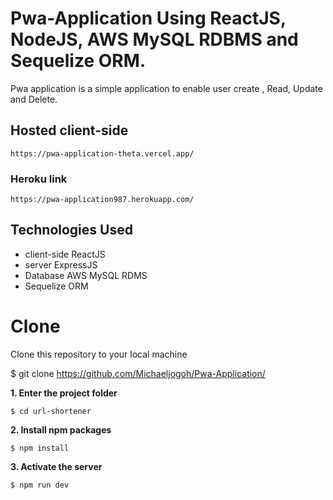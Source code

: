 # Pwa-Application Using ReactJS, NodeJS, AWS MySQL RDBMS and Sequelize ORM.

Pwa application is a simple application  to enable user create , Read, Update and Delete.

## Hosted client-side 
```
https://pwa-application-theta.vercel.app/
```

### Heroku link 
```
https://pwa-application987.herokuapp.com/
```

## Technologies Used

- client-side ReactJS
- server ExpressJS 
- Database AWS MySQL RDMS
- Sequelize ORM

# Clone
Clone this repository to your local machine

$ git clone https://github.com/Michaeljogoh/Pwa-Application/

**1. Enter the project folder**

```
$ cd url-shortener
```

**2. Install npm packages**

```
$ npm install
```

**3. Activate the server**

```
$ npm run dev
```


